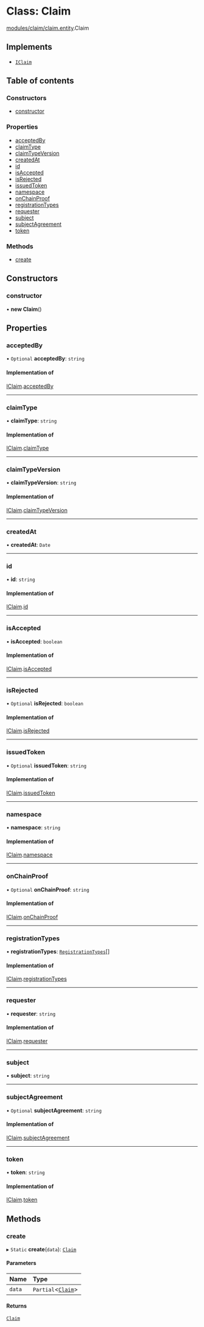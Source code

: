 # Class: Claim

[modules/claim/claim.entity](../modules/modules_claim_claim_entity.md).Claim

## Implements

- [`IClaim`](../interfaces/modules_claim_claim_types.IClaim.md)

## Table of contents

### Constructors

- [constructor](modules_claim_claim_entity.Claim.md#constructor)

### Properties

- [acceptedBy](modules_claim_claim_entity.Claim.md#acceptedby)
- [claimType](modules_claim_claim_entity.Claim.md#claimtype)
- [claimTypeVersion](modules_claim_claim_entity.Claim.md#claimtypeversion)
- [createdAt](modules_claim_claim_entity.Claim.md#createdat)
- [id](modules_claim_claim_entity.Claim.md#id)
- [isAccepted](modules_claim_claim_entity.Claim.md#isaccepted)
- [isRejected](modules_claim_claim_entity.Claim.md#isrejected)
- [issuedToken](modules_claim_claim_entity.Claim.md#issuedtoken)
- [namespace](modules_claim_claim_entity.Claim.md#namespace)
- [onChainProof](modules_claim_claim_entity.Claim.md#onchainproof)
- [registrationTypes](modules_claim_claim_entity.Claim.md#registrationtypes)
- [requester](modules_claim_claim_entity.Claim.md#requester)
- [subject](modules_claim_claim_entity.Claim.md#subject)
- [subjectAgreement](modules_claim_claim_entity.Claim.md#subjectagreement)
- [token](modules_claim_claim_entity.Claim.md#token)

### Methods

- [create](modules_claim_claim_entity.Claim.md#create)

## Constructors

### constructor

• **new Claim**()

## Properties

### acceptedBy

• `Optional` **acceptedBy**: `string`

#### Implementation of

[IClaim](../interfaces/modules_claim_claim_types.IClaim.md).[acceptedBy](../interfaces/modules_claim_claim_types.IClaim.md#acceptedby)

___

### claimType

• **claimType**: `string`

#### Implementation of

[IClaim](../interfaces/modules_claim_claim_types.IClaim.md).[claimType](../interfaces/modules_claim_claim_types.IClaim.md#claimtype)

___

### claimTypeVersion

• **claimTypeVersion**: `string`

#### Implementation of

[IClaim](../interfaces/modules_claim_claim_types.IClaim.md).[claimTypeVersion](../interfaces/modules_claim_claim_types.IClaim.md#claimtypeversion)

___

### createdAt

• **createdAt**: `Date`

___

### id

• **id**: `string`

#### Implementation of

[IClaim](../interfaces/modules_claim_claim_types.IClaim.md).[id](../interfaces/modules_claim_claim_types.IClaim.md#id)

___

### isAccepted

• **isAccepted**: `boolean`

#### Implementation of

[IClaim](../interfaces/modules_claim_claim_types.IClaim.md).[isAccepted](../interfaces/modules_claim_claim_types.IClaim.md#isaccepted)

___

### isRejected

• `Optional` **isRejected**: `boolean`

#### Implementation of

[IClaim](../interfaces/modules_claim_claim_types.IClaim.md).[isRejected](../interfaces/modules_claim_claim_types.IClaim.md#isrejected)

___

### issuedToken

• `Optional` **issuedToken**: `string`

#### Implementation of

[IClaim](../interfaces/modules_claim_claim_types.IClaim.md).[issuedToken](../interfaces/modules_claim_claim_types.IClaim.md#issuedtoken)

___

### namespace

• **namespace**: `string`

#### Implementation of

[IClaim](../interfaces/modules_claim_claim_types.IClaim.md).[namespace](../interfaces/modules_claim_claim_types.IClaim.md#namespace)

___

### onChainProof

• `Optional` **onChainProof**: `string`

#### Implementation of

[IClaim](../interfaces/modules_claim_claim_types.IClaim.md).[onChainProof](../interfaces/modules_claim_claim_types.IClaim.md#onchainproof)

___

### registrationTypes

• **registrationTypes**: [`RegistrationTypes`](../enums/modules_claim_claim_types.RegistrationTypes.md)[]

#### Implementation of

[IClaim](../interfaces/modules_claim_claim_types.IClaim.md).[registrationTypes](../interfaces/modules_claim_claim_types.IClaim.md#registrationtypes)

___

### requester

• **requester**: `string`

#### Implementation of

[IClaim](../interfaces/modules_claim_claim_types.IClaim.md).[requester](../interfaces/modules_claim_claim_types.IClaim.md#requester)

___

### subject

• **subject**: `string`

___

### subjectAgreement

• `Optional` **subjectAgreement**: `string`

#### Implementation of

[IClaim](../interfaces/modules_claim_claim_types.IClaim.md).[subjectAgreement](../interfaces/modules_claim_claim_types.IClaim.md#subjectagreement)

___

### token

• **token**: `string`

#### Implementation of

[IClaim](../interfaces/modules_claim_claim_types.IClaim.md).[token](../interfaces/modules_claim_claim_types.IClaim.md#token)

## Methods

### create

▸ `Static` **create**(`data`): [`Claim`](modules_claim_claim_entity.Claim.md)

#### Parameters

| Name | Type |
| :------ | :------ |
| `data` | `Partial`<[`Claim`](modules_claim_claim_entity.Claim.md)\> |

#### Returns

[`Claim`](modules_claim_claim_entity.Claim.md)

